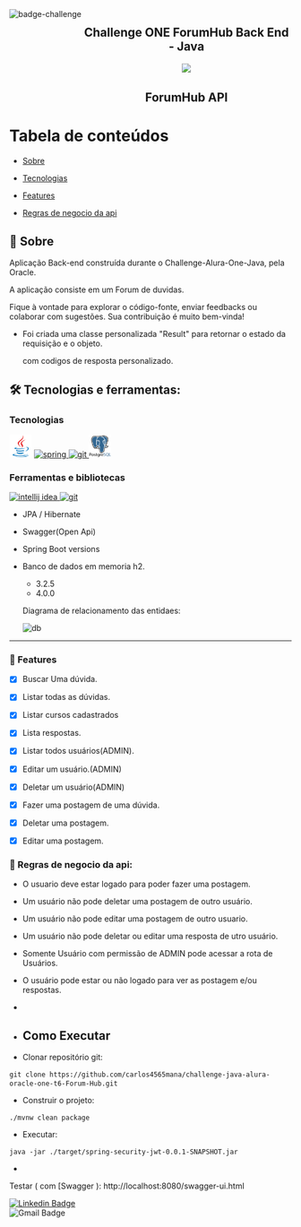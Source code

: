 <img align=left src="https://i.imgur.com/P9fjzh4.png" height=150 alt="badge-challenge">

<h2 align=center>Challenge ONE ForumHub Back End - Java</h2>

<div align=center>
<img height="80" margin="10" src="https://i.imgur.com/9Gq6RS0.png">
</div>
<h2 align=center>ForumHub API</h2>



Tabela de conteúdos
=================  

<!--ts-->  

* [Sobre](#-sobre)

* [Tecnologias](#-tecnologias-e-ferramentas)

* [Features](#-features)

* [Regras de negocio da api](#-features)

  

  

## 🎯 Sobre

 Aplicação Back-end construída durante o Challenge-Alura-One-Java,  pela Oracle.

A aplicação consiste em um Forum de duvidas. 

Fique à vontade para explorar o código-fonte, enviar feedbacks ou colaborar com sugestões. Sua contribuição é muito bem-vinda!



- Foi criada uma classe personalizada "Result" para retornar o estado da requisição e o objeto.

  com codigos de resposta personalizado.



## 🛠 Tecnologias e ferramentas:

### Tecnologias

<p align="left"> <a href="https://www.java.com" target="_blank" rel="noreferrer"> <img src="https://raw.githubusercontent.com/devicons/devicon/master/icons/java/java-original.svg" alt="java" width="40" height="40"/></a> <a href="https://spring.io/" target="_blank" rel="noreferrer"> <img src="https://www.vectorlogo.zone/logos/springio/springio-icon.svg" alt="spring" width="40" height="40"/> </a> <a href="https://maven.apache.org/" target="_blank" rel="noreferrer"> <img src="https://raw.githubusercontent.com/actions/starter-workflows/main/icons/maven.svg" alt="git" width="40" height="40"/> </a> <a href="https://www.postgresql.org" target="_blank" rel="noreferrer"> <img src="https://raw.githubusercontent.com/devicons/devicon/master/icons/postgresql/postgresql-original-wordmark.svg" alt="postgresql" width="40" height="40"/> </a></p>  



### Ferramentas e bibliotecas

<p align="left">
<a href="https://www.jetbrains.com/idea/" target="_blank" rel="noreferrer"> <img src="https://resources.jetbrains.com/storage/products/company/brand/logos/IntelliJ_IDEA_icon.svg?_gl=1*1ls50uz*_ga*MTEwNzIzOTY3LjE2ODMyNDQ0Mzg.*_ga_9J976DJZ68*MTY4MzgyMDMxOC44LjAuMTY4MzgyMDMyNi41Mi4wLjA.&_ga=2.233017118.1603209044.1683820318-110723967.1683244438" alt="intellij idea" width="40" height="40"/> </a>
	<a href="https://git-scm.com/" target="_blank" rel="noreferrer"> <img src="https://www.vectorlogo.zone/logos/git-scm/git-scm-icon.svg" alt="git" width="40" height="40"/> </a>


</p>


- JPA / Hibernate

- Swagger(Open Api)

- Spring Boot versions

- Banco de dados em memoria h2.

  - 3.2.5
  - 4.0.0

  

  Diagrama de relacionamento das entidaes:

  ![db](https://github.com/user-attachments/assets/c949b495-475e-4909-89da-87e36201ea5a)

  

---

### 🚀 Features

- [x] Buscar Uma dúvida.

- [x] Listar todas as dúvidas.

- [x] Listar cursos cadastrados

- [x] Lista respostas.

- [x] Listar todos usuários(ADMIN).

- [x] Editar um usuário.(ADMIN)
      
- [x] Deletar um usuário(ADMIN)

- [x] Fazer uma postagem de uma dúvida.

- [x] Deletar uma postagem.

- [x] Editar uma postagem.

  

### 🚀 Regras de negocio da api:

- O usuario deve estar logado para poder fazer uma postagem.

- Um usuário não pode deletar uma postagem de outro usuário.

- Um usuário não pode editar uma postagem de outro usuario.

- Um usuário não pode deletar ou editar uma resposta de utro usuário.

- Somente Usuário com permissão de ADMIN pode acessar a rota de Usuários.

- O usuário pode estar ou não logado para ver as postagem e/ou respostas.
- 

- <h2>Como Executar</h2>
<ul>
<li>Clonar repositório git:</li>

</ul>
<pre><code>git clone https://github.com/carlos4565mana/challenge-java-alura-oracle-one-t6-Forum-Hub.git
</code></pre>
<ul>
<li>Construir o projeto:</li>

</ul>
<pre><code>./mvnw clean package
</code></pre>
<ul>
<li>Executar:</li>

</ul>
<pre><code>java -jar ./target/spring-security-jwt-0.0.1-SNAPSHOT.jar
</code></pre>
<ul>
<li></li>

</ul>

Testar ( com [Swagger ):
http://localhost:8080/swagger-ui.html

  

  

[![Linkedin Badge](https://img.shields.io/badge/-Carlos-blue?style=flat-square&logo=Linkedin&logoColor=white&link=www.linkedin.com/in/carlos-santos-3390a1224/)](www.linkedin.com/in/carlos-santos-3390a1224/)  
![Gmail Badge](https://img.shields.io/badge/-carloscal61@gmail.com-c14438?style=flat-square&logo=Gmail&logoColor=white&link=mailto:carloscal61@gmail.com)

